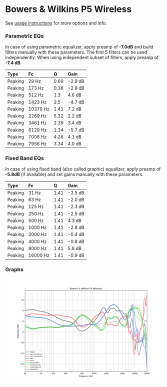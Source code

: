 # Bowers & Wilkins P5 Wireless
See [usage instructions](https://github.com/jaakkopasanen/AutoEq#usage) for more options and info.

### Parametric EQs
In case of using parametric equalizer, apply preamp of **-7.0dB** and build filters manually
with these parameters. The first 5 filters can be used independently.
When using independent subset of filters, apply preamp of **-7.4 dB**.

| Type    | Fc       |    Q | Gain    |
|:--------|:---------|:-----|:--------|
| Peaking | 29 Hz    | 0.69 | -2.9 dB |
| Peaking | 173 Hz   | 0.36 | -2.8 dB |
| Peaking | 512 Hz   | 1.3  | 4.6 dB  |
| Peaking | 1423 Hz  | 2.5  | -4.7 dB |
| Peaking | 10379 Hz | 1.41 | 7.2 dB  |
| Peaking | 2269 Hz  | 5.32 | 2.2 dB  |
| Peaking | 3461 Hz  | 2.39 | 3.4 dB  |
| Peaking | 6129 Hz  | 1.34 | -5.7 dB |
| Peaking | 7008 Hz  | 4.28 | 4.1 dB  |
| Peaking | 7956 Hz  | 3.34 | 4.0 dB  |

### Fixed Band EQs
In case of using fixed band (also called graphic) equalizer, apply preamp of **-5.8dB**
(if available) and set gains manually with these parameters.

| Type    | Fc       |    Q | Gain    |
|:--------|:---------|:-----|:--------|
| Peaking | 31 Hz    | 1.41 | -3.5 dB |
| Peaking | 63 Hz    | 1.41 | -2.0 dB |
| Peaking | 125 Hz   | 1.41 | -2.3 dB |
| Peaking | 250 Hz   | 1.41 | -2.5 dB |
| Peaking | 500 Hz   | 1.41 | 4.3 dB  |
| Peaking | 1000 Hz  | 1.41 | -2.8 dB |
| Peaking | 2000 Hz  | 1.41 | -0.4 dB |
| Peaking | 4000 Hz  | 1.41 | -0.8 dB |
| Peaking | 8000 Hz  | 1.41 | 5.8 dB  |
| Peaking | 16000 Hz | 1.41 | -0.9 dB |

### Graphs
![](./Bowers%20&%20Wilkins%20P5%20Wireless.png)